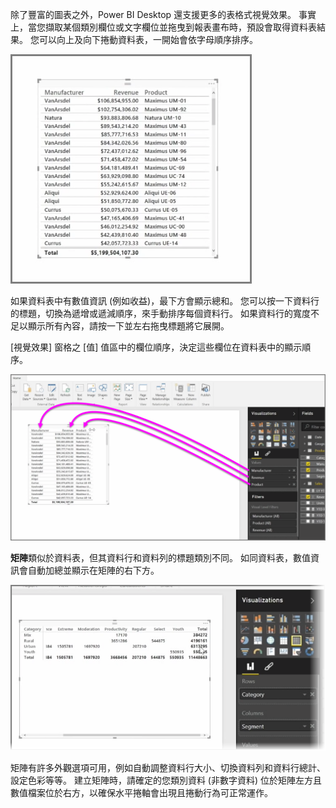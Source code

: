 除了豐富的圖表之外，Power BI Desktop 還支援更多的表格式視覺效果。 事實上，當您擷取某個類別欄位或文字欄位並拖曳到報表畫布時，預設會取得資料表結果。 您可以向上及向下捲動資料表，一開始會依字母順序排序。

![](media/3-6-create-tables-matrixes/3-6_1.png)

如果資料表中有數值資訊 (例如收益)，最下方會顯示總和。 您可以按一下資料行的標題，切換為遞增或遞減順序，來手動排序每個資料行。 如果資料行的寬度不足以顯示所有內容，請按一下並左右拖曳標題將它展開。

[視覺效果] 窗格之 [值] 值區中的欄位順序，決定這些欄位在資料表中的顯示順序。

![](media/3-6-create-tables-matrixes/3-6_2.png)

**矩陣**類似於資料表，但其資料行和資料列的標題類別不同。 如同資料表，數值資訊會自動加總並顯示在矩陣的右下方。

![](media/3-6-create-tables-matrixes/3-6_3.png)

矩陣有許多外觀選項可用，例如自動調整資料行大小、切換資料列和資料行總計、設定色彩等等。 建立矩陣時，請確定的您類別資料 (非數字資料) 位於矩陣左方且數值檔案位於右方，以確保水平捲軸會出現且捲動行為可正常運作。

